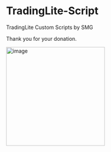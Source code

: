 # TradingLite-Script
TradingLite Custom Scripts by SMG


Thank you for your donation.

<img width="267" alt="image" src="https://user-images.githubusercontent.com/86971113/202863960-41e84cef-7d63-4d0b-b9ea-9b6a868c8314.png">
